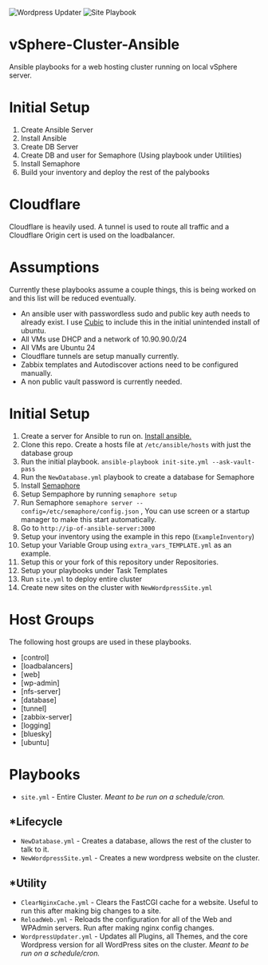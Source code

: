 ![Wordpress Updater](https://healthchecks.io/b/2/3d61fb8a-e25b-437b-991e-b17e1b298906.svg) ![Site Playbook](https://healthchecks.io/b/2/f29511d4-f1d7-4477-8ad4-6ef7b1328f87.svg)

# vSphere-Cluster-Ansible
Ansible playbooks for a web hosting cluster running on local vSphere server. 

# Initial Setup
1. Create Ansible Server
2. Install Ansible
3. Create DB Server
4. Create DB and user for Semaphore (Using playbook under Utilities)
5. Install Semaphore
6. Build your inventory and deploy the rest of the palybooks

# Cloudflare
Cloudflare is heavily used. A tunnel is used to route all traffic and a Cloudflare Origin cert is used on the loadbalancer. 

# Assumptions
Currently these playbooks assume a couple things, this is being worked on and this list will be reduced eventually.

 - An ansible user with passwordless sudo and public key auth needs to already exist. I use [Cubic](https://github.com/PJ-Singh-001/Cubic) to include this in the initial unintended install of ubuntu.
 - All VMs use DHCP and a network of 10.90.90.0/24
 - All VMs are Ubuntu 24
 - Cloudflare tunnels are setup manually currently.
 - Zabbix templates and Autodiscover actions need to be configured manually.
 - A non public vault password is currently needed.

# Initial Setup

1. Create a server for Ansible to run on. [Install ansible.](https://docs.ansible.com/ansible/latest/installation_guide/installation_distros.html#installing-ansible-on-ubuntu) 
2. Clone this repo. Create a hosts file at `/etc/ansible/hosts` with just the database group
3. Run the initial playbook. `ansible-playbook init-site.yml --ask-vault-pass`
4. Run the `NewDatabase.yml` playbook to create a database for Semaphore
5. Install [Semaphore](https://github.com/semaphoreui/semaphore/releases)
6. Setup Sempaphore by running `semaphore setup`
7. Run Semaphore `semaphore server --config=/etc/semaphore/config.json` , You can use screen or a startup manager to make this start automatically.
8. Go to `http://ip-of-ansible-server:3000`
9. Setup your inventory using the example in this repo (`ExampleInventory`)
10. Setup your Variable Group using `extra_vars_TEMPLATE.yml` as an example.
11. Setup this or your fork of this repository under Repositories.
12. Setup your playbooks under Task Templates
13. Run `site.yml` to deploy entire cluster
14. Create new sites on the cluster with `NewWordpressSite.yml`

# Host Groups
The following host groups are used in these playbooks. 
 - [control]
 - [loadbalancers]
 - [web]
 - [wp-admin]
 - [nfs-server]
 - [database]
 - [tunnel]
 - [zabbix-server]
 - [logging]
 - [bluesky]
 - [ubuntu]

# Playbooks
 - `site.yml` - Entire Cluster. *Meant to be run on a schedule/cron.*

## *Lifecycle
 - `NewDatabase.yml` - Creates a database, allows the rest of the cluster to talk to it. 
 - `NewWordpressSite.yml` - Creates a new wordpress website on the cluster. 

## *Utility
 - `ClearNginxCache.yml` - Clears the FastCGI cache for a website. Useful to run this after making big changes to a site.
 - `ReloadWeb.yml` - Reloads the configuration for all of the Web and WPAdmin servers. Run after making nginx config changes. 
 - `WordpressUpdater.yml` - Updates all Plugins, all Themes, and the core Wordpress version for all WordPress sites on the cluster. *Meant to be run on a schedule/cron.*